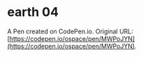 # earth 04

A Pen created on CodePen.io. Original URL: [https://codepen.io/ospace/pen/MWPoJYN](https://codepen.io/ospace/pen/MWPoJYN).

